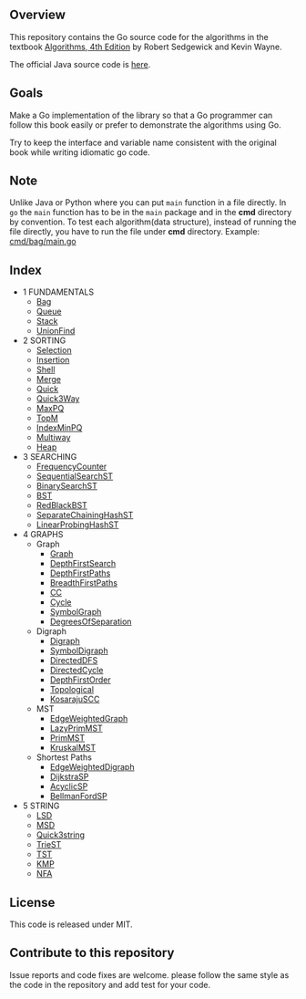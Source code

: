## Overview

This repository contains the Go source code for the algorithms in the textbook
<a href = "http://amzn.to/13VNJi7">Algorithms, 4th Edition</a> by Robert Sedgewick and Kevin Wayne.

The official Java source code is <a href="https://github.com/kevin-wayne/algs4">here</a>.

## Goals

Make a Go implementation of the library so that a Go programmer can follow this book easily or prefer to demonstrate the algorithms using Go.

Try to keep the interface and variable name consistent with the original book while writing idiomatic go code.

## Note

Unlike Java or Python where you can put `main` function in a file directly. In `go` the `main` function has to be in the `main` package and in the **cmd** directory by convention.
To test each algorithm(data structure), instead of running the file directly, you have to run the file under **cmd** directory. Example: [cmd/bag/main.go](algs4/cmd/bag/main.go)

## Index

* 1 FUNDAMENTALS
  * [Bag](algs4/bag.go)
  * [Queue](algs4/queue.go)
  * [Stack](algs4/stack.go)
  * [UnionFind](algs4/uf.go)
* 2 SORTING
  * [Selection](algs4/selection.go)
  * [Insertion](algs4/insertion.go)
  * [Shell](algs4/shell.go)
  * [Merge](algs4/merge.go)
  * [Quick](algs4/quick.go)
  * [Quick3Way](algs4/quick_3way.go)
  * [MaxPQ](algs4/max_pq.go)
  * [TopM](algs4/cmd/topm/main.go)
  * [IndexMinPQ](algs4/index_min_pq.go)
  * [Multiway](algs4/cmd/multiway/main.go)
  * [Heap](algs4/heap.go)
* 3 SEARCHING
  * [FrequencyCounter](algs4/cmd/frequency-counter/main.go)
  * [SequentialSearchST](algs4/sequential_search.go)
  * [BinarySearchST](algs4/binary_search_st.go)
  * [BST](algs4/bst.go)
  * [RedBlackBST](algs4/red_black_bst.go)
  * [SeparateChainingHashST](algs4/separate_chaining_hash_st.go)
  * [LinearProbingHashST](algs4/linear_probing_hash_st.go)
* 4 GRAPHS
  * Graph
    * [Graph](algs4/graph.go)
    * [DepthFirstSearch](algs4/depth_first_search.go)
    * [DepthFirstPaths](algs4/depth_first_paths.go)
    * [BreadthFirstPaths](algs4/breadth_first_paths.go)
    * [CC](algs4/cc.go)
    * [Cycle](algs4/cycle.go)
    * [SymbolGraph](algs4/symbol_graph.go)
    * [DegreesOfSeparation](algs4/cmd/degrees-of-separation/main.go)
  * Digraph
    * [Digraph](algs4/digraph.go)
    * [SymbolDigraph](algs4/symbol_digraph.go)
    * [DirectedDFS](algs4/directed_dfs.go)
    * [DirectedCycle](algs4/directed_cycle.go)
    * [DepthFirstOrder](algs4/depth_first_order.go)
    * [Topological](algs4/topological.go)
    * [KosarajuSCC](algs4/kosaraju_scc.go)
  * MST
    * [EdgeWeightedGraph](algs4/edge_weighted_graph.go)
    * [LazyPrimMST](algs4/lazy_prim_mst.go)
    * [PrimMST](algs4/prim_mst.go)
    * [KruskalMST](algs4/kruskal_mst.go)
  * Shortest Paths
    * [EdgeWeightedDigraph](algs4/edge_weighted_digraph.go)
    * [DijkstraSP](algs4/dijkstra_sp.go)
    * [AcyclicSP](algs4/acyclic_sp.go)
    * [BellmanFordSP](algs4/bellman_ford_sp.go)
* 5 STRING
  * [LSD](algs4/lsd.go)
  * [MSD](algs4/msd.go)
  * [Quick3string](algs4/quick3_string.go)
  * [TrieST](algs4/trie_st.go)
  * [TST](algs4/tst.go)
  * [KMP](algs4/kmp.go)
  * [NFA](algs4/nfa.go)


## License

This code is released under MIT.

## Contribute to this repository

Issue reports and code fixes are welcome. please follow the same style as the code in the repository and add test for your code.